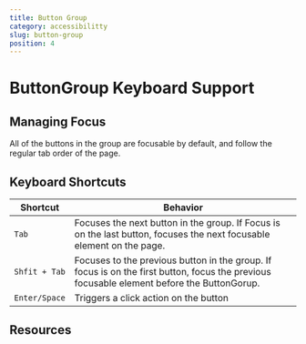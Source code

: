 ```yaml
---
title: Button Group
category: accessibilitty
slug: button-group
position: 4
---
```

# ButtonGroup Keyboard Support

## Managing Focus

All of the buttons in the group are focusable by default, and follow the regular tab order of the page.

## Keyboard Shortcuts

| Shortcut | Behavior |
|----------|----------|
| `Tab`| Focuses the next button in the group. If Focus is on the last button, focuses the next focusable element on the page. |
| `Shfit + Tab`| Focuses to the previous button in the group. If focus is on the first button, focus the previous focusable element before the ButtonGorup. |
| `Enter/Space`| Triggers a click action on the button |

## Resources
